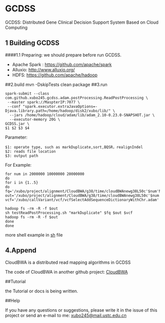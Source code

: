 # GCDSS
GCDSS: Distributed Gene Clinical Decision Support System Based on Cloud Computing

## 1 Building GCDSS

####1.1 Preparing: we should prepare before run GCDSS.

- Apache Spark  : https://github.com/apache/spark
- Alluxio: http://www.alluxio.org/
- HDFS: https://github.com/apache/hadoop 

##2.build
	mvn -DskipTests clean package
##3.run

	spark-submit --class com.github.xubo245.gcdss.adam.postProcessing.ReadPostProcessing \
	 --master spark://MaspterIP:7077 \
	 --conf "spark.executor.extraJavaOptions=-Djava.library.path=/home/hadoop/disk2/xubo/lib/" \
	  --jars /home/hadoop/cloud/adam/lib/adam_2.10-0.23.0-SNAPSHOT.jar \
	  --executor-memory 20G \
	GCDSS.jar \
	$1 $2 $3 $4

Parameter:

	$1: operate type, such as markDuplicate,sort,BQSR，realignIndel
    $2: reads file location
    $3: output path

For Example:

	for num in 2000000 10000000 20000000
	do
	for i in {1..5}
	do
	fq='/xubo/project/alignment/CloudBWA/g38/time/cloudBWAnewg38L50c'$num'Nhs20Paired12time10num16k1.adam'
	out='/xubo/project/alignment/CloudBWA/g38/time/cloudBWAnewg38L50c'$num'Nhs20Paired12time10num16k1.markDuplicateI'$i'.adam'
	vcf='/xubo/callVariant/vcf/vcfSelectAddSequenceDictionaryWithChr.adam'
	
	hadoop fs -rm -R -f $out
	sh testReadPostProcessing.sh "markDuplicate" $fq $out $vcf
	hadoop fs -rm -R -f $out
	done
	done

more shell example in [sh](./sh) file 

## 4.Append
   CloudBWA is a distributed read mapping algorithms in GCDSS

   The code of CloudBWA in another github project: [CloudBWA](https://github.com/xubo245/CloudBWA) 

##Tutorial

the Tutorial or docs is being written.

##Help

If you have any questions or suggestions, please write it in the issue of this project or send an e-mail to me: xubo245@mail.ustc.edu.cn
